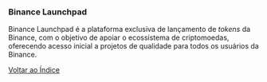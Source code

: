 ### Binance Launchpad

Binance Launchpad é a plataforma exclusiva de lançamento de _tokens_ da Binance, com o objetivo de apoiar o ecossistema de criptomoedas, oferecendo acesso inicial a projetos de qualidade para todos os usuários da Binance.

[Voltar ao Índice](../)
